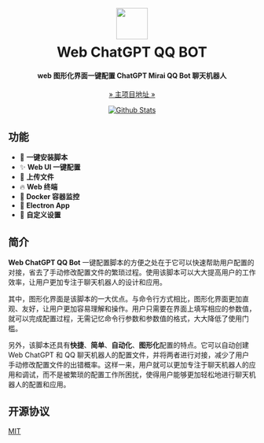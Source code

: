<div align="center">

<img src="frontend/public/favicon.ico" width="64" height="64" style="transform: translateY(30px)" alt="">

# Web ChatGPT QQ BOT
#### web 图形化界面一键配置 ChatGPT Mirai QQ Bot 聊天机器人

[» 主项目地址 »](https://github.com/lss233/chatgpt-mirai-qq-bot)

[![Github Stats](https://stats.deeptrain.net/repo/zmh-program/web-chatgpt-qq-bot)](https://github.com/zmh-program/code-statistic)
</div>


## 功能
- 🎃 **一键安装脚本**
- ✨ **Web UI 一键配置**
- 🎄 **上传文件**
- 🔥 **Web 终端**
- 🍒 **Docker 容器监控**
- 🎍 **Electron App**
- 🍏 **自定义设置** 

## 简介
**Web ChatGPT QQ Bot** 一键配置脚本的方便之处在于它可以快速帮助用户配置的对接，省去了手动修改配置文件的繁琐过程。使用该脚本可以大大提高用户的工作效率，让用户更加专注于聊天机器人的设计和应用。

其中，图形化界面是该脚本的一大优点。与命令行方式相比，图形化界面更加直观、友好，让用户更加容易理解和操作。用户只需要在界面上填写相应的参数值，就可以完成配置过程，无需记忆命令行参数和参数值的格式，大大降低了使用门槛。

另外，该脚本还具有**快捷**、**简单**、**自动化**、**图形化**配置的特点。它可以自动创建 Web ChatGPT 和 QQ 聊天机器人的配置文件，并将两者进行对接，减少了用户手动修改配置文件的出错概率。这样一来，用户就可以更加专注于聊天机器人的应用和调试，而不是被繁琐的配置工作所困扰，使得用户能够更加轻松地进行聊天机器人的配置和应用。


## 开源协议
[MIT](https://github.com/zmh-program/web-chatgpt-qq-bot/blob/main/LICENSE)